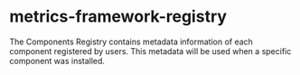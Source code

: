 # metrics-framework-registry
The Components Registry contains metadata information of each component registered by users. This metadata will be used when a specific component was installed. 
